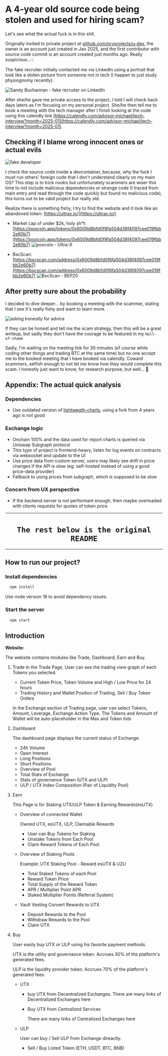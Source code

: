 # A 4-year old source code being stolen and used for hiring scam?

Let's see what the actual fuck is in this shit.

Originally invited to private project at [github.com/prvprojects/u-dex](https://github.com/prvprojects/u-dex), the owner is an account just created in Jan 2025, and the first contributor with source code commit is an account created just months ago. Really suspicious...💡

The fake recruiter initially contacted me via LinkedIn using a portrait that look like a stolen picture from someone not in tech (I happen to just study physiognomy recently).

<img alt="Sandy Buchannan - fake recruiter on LinkedIn" src="scam_analysis_img/fake_recruiter.png" />

After she/he gave me private access to the project, I told I will check back days laters as I'm focusing on my personal project. She/he then tell me to book a meeting with the tech manager after I finish looking at the code using this calendly link [https://calendly.com/advisor-michael/tech-interview?month=2025-01](https://calendly.com/advisor-michael/tech-interview?month=2025-01).

## Checking if I blame wrong innocent ones or actual evils


<img alt="fake developer" src="scam_analysis_img/fake_developer.png">

I check the source code inside a devcontainer, because, why the fuck I must run others' foreign code that I don't understand clearly on my main OS? This step is to trick noobs but unfortunately scammers are wiser this time to not include malicious dependencies or strange code (I traced from main entry and read through the code quickly but found no malicious code), this turns out to be valid project but really old.

Realize there is something fishy, I try to find the website and it look like an abandoned token: [https://ultrax.io/](https://ultrax.io/)

- Market cap of under $2k, holy sh*t: [https://poocoin.app/tokens/0x6009d8bfd0f8fa504d38f4097cee019fbb2e60b7](https://poocoin.app/tokens/0x6009d8bfd0f8fa504d38f4097cee019fbb2e60b7)
    <img alt="poocoin - Ultra-X" src="scam_analysis_img/shitcoin_from_2022.png">

- BscScan: [https://bscscan.com/address/0x6009d8bfd0f8fa504d38f4097cee019fbb2e60b7](https://bscscan.com/address/0x6009d8bfd0f8fa504d38f4097cee019fbb2e60b7)
    <img alt="BscScan - BEP20" src="scam_analysis_img/legit_scam_token.png">

## After pretty sure about the probability

I decided to dive deeper... by booking a meeting with the scammer, stating that I see it's really fishy and want to learn more.

<img alt="asking honestly for advice" src="scam_analysis_img/asking_for_scam_explanation.png">

If they can be honest and tell me the scam strategy, then this will be a great writeup, but sadly they don't have the courage to be featured in my `Hall-of-shame`

Sadly, I'm waiting on the meeting link for 30 minutes (of course while coding other things and trading BTC at the same time) but no one accept me to the booked meeting that I have booked via calendly. Coward scammers, selfish enough to not let me know how they would complete this scam. I honestly just want to know, for research purpose, but well... 🤷

## Appendix: The actual quick analysis

### Dependencies

- Use outdated version of [lightwegth-charts](https://github.com/tradingview/lightweight-charts), using a fork from 4 years ago is not good

### Exchange logic

- Onchain 100% and the data used for report charts is queried via Uniswap Subgraph protocol
- This type of project is frontend-heavy, listen for log events on contracts via websocket and update to the UI
- Use price data from custom server, users may likely see drift in price changes if the API is slow (eg. self-hosted instead of using a good price-data provider)
- Fallback to using prices from subgraph, which is supposed to be slow

### Concern from UX perspective

- If the backend server is not performant enough, then maybe overloaded with clients requests for quotes of token price

---

<h1 align="center"><code>The rest below is the original README</code></h1>

---

## How to run our project?

### Install dependencies

```bash
  npm install
```

Use node version 18 to avoid dependency issues.

### Start the server

```bash
  npm start
```

## Introduction

**Website:**

The website contains modules like Trade, Dashboard, Earn and Buy.

1. Trade
   In the Trade Page, User can see the trading view graph of each Tokens you selected.

   - Current Token Price, Token Volume and High / Low Price for 24 hours
   - Trading History and Wallet Position of Trading, Sell / Buy Token Orders

   In the Exchange section of Trading page, user can select Tokens, Amount, Leverage, Exchange Action Type.
   The Tokens and Amount of Wallet will be auto-placeholder in the Max and Token lists

2. Dashboard

   The dashboard page displays the current status of Exchange.

   - 24h Volume
   - Open Interest
   - Long Positions
   - Short Positions
   - Overview of Pool
   - Total Stats of Exchange
   - Stats of governance Token (UTX and ULP)
   - ULP / UTX Index Composition (Pair of Liquidity Pool)

3. Earn

   This Page is for Staking UTX/ULP Token & Earning Rewards(esUTX)

   - Overview of connected Wallet

      Owned UTX, esUTX, ULP, Claimable Rewards

      - User can Buy Tokens for Staking
      - Unstake Tokens from Each Pool
      - Claim Reward Tokens of Each Pool.

   - Overview of Staking Pools

      Example: UTX Staking Pool - Reward esUTX & U2U

      - Total Staked Tokens of each Pool
      - Reward Token Price
      - Total Supply of the Reward Token
      - APR / Multiplier Point APR
      - Staked Multiplier Points (Referral System)

   - Vault Vesting
      Convert Rewards to UTX

      - Deposit Rewards to the Pool
      - Withdraw Rewards to the Pool
      - Claim UTX

4. Buy

   User easily buy UTX or ULP using his favorite payment methods

   UTX is the utility and governance token. Accrues 30% of the platform's generated fees.

   ULP is the liquidity provider token. Accrues 70% of the platform's generated fees.

   - UTX

      - buy UTX from Decentralized Exchanges.
         There are many links of Decentralized Exchanges here
      - Buy UTX from Centralized Services

         There are many links of Centralized Exchanges here

   - ULP

      User can buy / Sell ULP from Exchange direactly.

      - Sell / Buy Listed Token (ETH, USDT, BTC, BNB)
